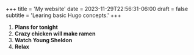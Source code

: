 +++
title = 'My website'
date = 2023-11-29T22:56:31-06:00
draft = false
subtitle = 'Learing basic Hugo concepts.'
+++


1. **Plans for tonight**
2. **Crazy chicken will make ramen**
3. **Watch Young Sheldon**
4. **Relax**
